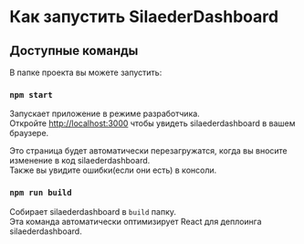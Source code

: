 # Как запустить SilaederDashboard

## Доступные команды

В папке проекта вы можете запустить:

### `npm start`

Запускает приложение в режиме разработчика.\
Откройте [http://localhost:3000](http://localhost:3000) чтобы увидеть silaederdashboard в вашем браузере.

Это страница будет автоматически перезагружатся, когда вы вносите изменение в код silaederdashboard.\
Также вы увидите ошибки(если они есть) в консоли.

### `npm run build`

Собирает silaederdashboard в `build` папку.\
Эта команда автоматически оптимизирует React для деплоинга silaederdashboard.
